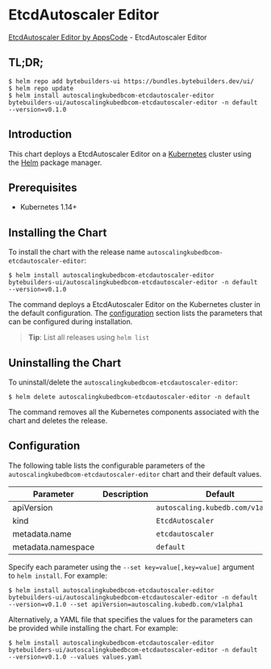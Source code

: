 # EtcdAutoscaler Editor

[EtcdAutoscaler Editor by AppsCode](https://byte.builders) - EtcdAutoscaler Editor

## TL;DR;

```console
$ helm repo add bytebuilders-ui https://bundles.bytebuilders.dev/ui/
$ helm repo update
$ helm install autoscalingkubedbcom-etcdautoscaler-editor bytebuilders-ui/autoscalingkubedbcom-etcdautoscaler-editor -n default --version=v0.1.0
```

## Introduction

This chart deploys a EtcdAutoscaler Editor on a [Kubernetes](http://kubernetes.io) cluster using the [Helm](https://helm.sh) package manager.

## Prerequisites

- Kubernetes 1.14+

## Installing the Chart

To install the chart with the release name `autoscalingkubedbcom-etcdautoscaler-editor`:

```console
$ helm install autoscalingkubedbcom-etcdautoscaler-editor bytebuilders-ui/autoscalingkubedbcom-etcdautoscaler-editor -n default --version=v0.1.0
```

The command deploys a EtcdAutoscaler Editor on the Kubernetes cluster in the default configuration. The [configuration](#configuration) section lists the parameters that can be configured during installation.

> **Tip**: List all releases using `helm list`

## Uninstalling the Chart

To uninstall/delete the `autoscalingkubedbcom-etcdautoscaler-editor`:

```console
$ helm delete autoscalingkubedbcom-etcdautoscaler-editor -n default
```

The command removes all the Kubernetes components associated with the chart and deletes the release.

## Configuration

The following table lists the configurable parameters of the `autoscalingkubedbcom-etcdautoscaler-editor` chart and their default values.

|     Parameter      | Description |              Default              |
|--------------------|-------------|-----------------------------------|
| apiVersion         |             | `autoscaling.kubedb.com/v1alpha1` |
| kind               |             | `EtcdAutoscaler`                  |
| metadata.name      |             | `etcdautoscaler`                  |
| metadata.namespace |             | `default`                         |


Specify each parameter using the `--set key=value[,key=value]` argument to `helm install`. For example:

```console
$ helm install autoscalingkubedbcom-etcdautoscaler-editor bytebuilders-ui/autoscalingkubedbcom-etcdautoscaler-editor -n default --version=v0.1.0 --set apiVersion=autoscaling.kubedb.com/v1alpha1
```

Alternatively, a YAML file that specifies the values for the parameters can be provided while
installing the chart. For example:

```console
$ helm install autoscalingkubedbcom-etcdautoscaler-editor bytebuilders-ui/autoscalingkubedbcom-etcdautoscaler-editor -n default --version=v0.1.0 --values values.yaml
```
